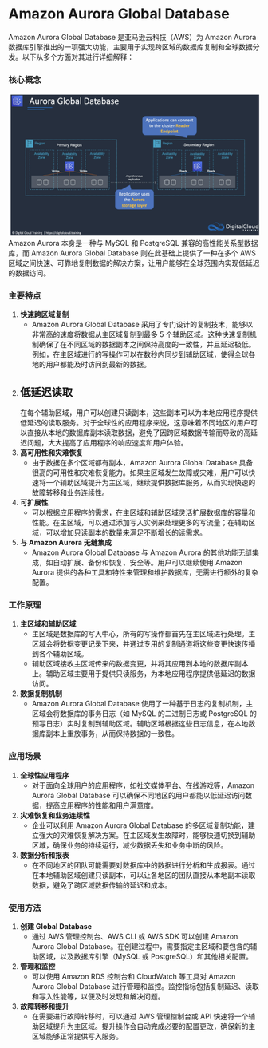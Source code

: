 # Amazon Aurora Global Database

Amazon Aurora Global Database 是亚马逊云科技（AWS）为 Amazon Aurora 数据库引擎推出的一项强大功能，主要用于实现跨区域的数据库复制和全球数据分发。以下从多个方面对其进行详细解释：

### 核心概念

![img.png](../../static/img/AWS/img_5.png)  
Amazon Aurora 本身是一种与 MySQL 和 PostgreSQL 兼容的高性能关系型数据库，而 Amazon Aurora Global Database 则在此基础上提供了一种在多个
AWS 区域之间快速、可靠地复制数据的解决方案，让用户能够在全球范围内实现低延迟的数据访问。

### 主要特点

1. **快速跨区域复制**
    - Amazon Aurora Global Database 采用了专门设计的复制技术，能够以非常高的速度将数据从主区域复制到最多 5
      个辅助区域。这种快速复制机制确保了在不同区域的数据副本之间保持高度的一致性，并且延迟极低。例如，在主区域进行的写操作可以在数秒内同步到辅助区域，使得全球各地的用户都能及时访问到最新的数据。
2. **低延迟读取**
   -
   在每个辅助区域，用户可以创建只读副本，这些副本可以为本地应用程序提供低延迟的读取服务。对于全球性的应用程序来说，这意味着不同地区的用户可以直接从本地的数据库副本读取数据，避免了因跨区域数据传输而导致的高延迟问题，大大提高了应用程序的响应速度和用户体验。
3. **高可用性和灾难恢复**
    - 由于数据在多个区域都有副本，Amazon Aurora Global Database
      具备很高的可用性和灾难恢复能力。如果主区域发生故障或灾难，用户可以快速将一个辅助区域提升为主区域，继续提供数据库服务，从而实现快速的故障转移和业务连续性。
4. **可扩展性**
    - 可以根据应用程序的需求，在主区域和辅助区域灵活扩展数据库的容量和性能。在主区域，可以通过添加写入实例来处理更多的写流量；在辅助区域，可以增加只读副本的数量来满足不断增长的读需求。
5. **与 Amazon Aurora 无缝集成**
    - Amazon Aurora Global Database 与 Amazon Aurora 的其他功能无缝集成，如自动扩展、备份和恢复、安全等。用户可以继续使用
      Amazon Aurora 提供的各种工具和特性来管理和维护数据库，无需进行额外的复杂配置。

### 工作原理

1. **主区域和辅助区域**
    - 主区域是数据库的写入中心，所有的写操作都首先在主区域进行处理。主区域会将数据变更记录下来，并通过专用的复制通道将这些变更快速传播到各个辅助区域。
    - 辅助区域接收主区域传来的数据变更，并将其应用到本地的数据库副本上。辅助区域主要用于提供只读服务，为本地应用程序提供低延迟的数据访问。
2. **数据复制机制**
    - Amazon Aurora Global Database 使用了一种基于日志的复制机制，主区域会将数据库的事务日志（如 MySQL 的二进制日志或
      PostgreSQL 的预写日志）实时复制到辅助区域。辅助区域根据这些日志信息，在本地数据库副本上重放事务，从而保持数据的一致性。

### 应用场景

1. **全球性应用程序**
    - 对于面向全球用户的应用程序，如社交媒体平台、在线游戏等，Amazon Aurora Global Database
      可以确保不同地区的用户都能以低延迟访问数据，提高应用程序的性能和用户满意度。
2. **灾难恢复和业务连续性**
    - 企业可以利用 Amazon Aurora Global Database 的多区域复制功能，建立强大的灾难恢复解决方案。在主区域发生故障时，能够快速切换到辅助区域，确保业务的持续运行，减少数据丢失和业务中断的风险。
3. **数据分析和报表**
    - 在不同地区的团队可能需要对数据库中的数据进行分析和生成报表。通过在本地辅助区域创建只读副本，可以让各地区的团队直接从本地副本读取数据，避免了跨区域数据传输的延迟和成本。

### 使用方法

1. **创建 Global Database**
    - 通过 AWS 管理控制台、AWS CLI 或 AWS SDK 可以创建 Amazon Aurora Global
      Database。在创建过程中，需要指定主区域和要包含的辅助区域，以及数据库引擎（MySQL 或 PostgreSQL）和其他相关配置。
2. **管理和监控**
    - 可以使用 Amazon RDS 控制台和 CloudWatch 等工具对 Amazon Aurora Global Database
      进行管理和监控。监控指标包括复制延迟、读取和写入性能等，以便及时发现和解决问题。
3. **故障转移和提升**
    - 在需要进行故障转移时，可以通过 AWS 管理控制台或 API 快速将一个辅助区域提升为主区域。提升操作会自动完成必要的配置更改，确保新的主区域能够正常提供写入服务。 
